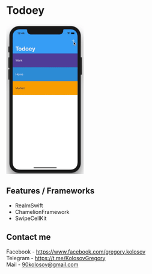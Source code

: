 # Todoey
![Gif](https://github.com/GregoryKolosov/Todoey/blob/master/TodoeyGif.gif)
## Features / Frameworks
* RealmSwift
* ChamelionFramework
* SwipeCellKit
## Contact me 
Facebook - https://www.facebook.com/gregory.kolosov
<br>
Telegram - https://t.me/KolosovGregory
<br>
Mail - <90kolosov@gmail.com>
